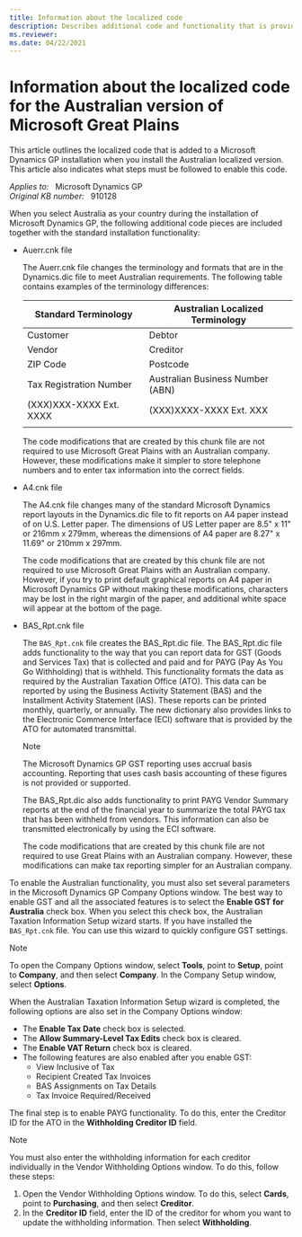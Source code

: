 ```yaml
---
title: Information about the localized code
description: Describes additional code and functionality that is provided when you install the Australian localized version of Microsoft Great Plains. Also provides information about core features of Microsoft Great Plains that can be enabled for use in Australia.
ms.reviewer: 
ms.date: 04/22/2021
---
```

# Information about the localized code for the Australian version of Microsoft Great Plains

This article outlines the localized code that is added to a Microsoft Dynamics GP installation when you install the Australian localized version. This article also indicates what steps must be followed to enable this code.

_Applies to:_ &nbsp; Microsoft Dynamics GP  
_Original KB number:_ &nbsp; 910128

When you select Australia as your country during the installation of Microsoft Dynamics GP, the following additional code pieces are included together with the standard installation functionality:

- Auerr.cnk file

  The Auerr.cnk file changes the terminology and formats that are in the Dynamics.dic file to meet Australian requirements. The following table contains examples of the terminology differences:

  |Standard Terminology|Australian Localized Terminology|
  |---|---|
  |Customer|Debtor|
  |Vendor|Creditor|
  |ZIP Code|Postcode|
  |Tax Registration Number|Australian Business Number (ABN)|
  |(XXX)XXX-XXXX Ext. XXXX|(XXX)XXXX-XXXX Ext. XXX|
  |||

  The code modifications that are created by this chunk file are not required to use Microsoft Great Plains with an Australian company. However, these modifications make it simpler to store telephone numbers and to enter tax information into the correct fields.

- A4.cnk file

  The A4.cnk file changes many of the standard Microsoft Dynamics report layouts in the Dynamics.dic file to fit reports on A4 paper instead of on U.S. Letter paper. The dimensions of US Letter paper are 8.5" x 11" or 216mm x 279mm, whereas the dimensions of A4 paper are 8.27" x 11.69" or 210mm x 297mm.

  The code modifications that are created by this chunk file are not required to use Microsoft Great Plains with an Australian company. However, if you try to print default graphical reports on A4 paper in Microsoft Dynamics GP without making these modifications, characters may be lost in the right margin of the paper, and additional white space will appear at the bottom of the page.

- BAS_Rpt.cnk file

  The `BAS_Rpt.cnk` file creates the BAS_Rpt.dic file. The BAS_Rpt.dic file adds functionality to the way that you can report data for GST (Goods and Services Tax) that is collected and paid and for PAYG (Pay As You Go Withholding) that is withheld. This functionality formats the data as required by the Australian Taxation Office (ATO). This data can be reported by using the Business Activity Statement (BAS) and the Installment Activity Statement (IAS). These reports can be printed monthly, quarterly, or annually. The new dictionary also provides links to the Electronic Commerce Interface (ECI) software that is provided by the ATO for automated transmittal.

  > [!NOTE]
  > The Microsoft Dynamics GP GST reporting uses accrual basis accounting. Reporting that uses cash basis accounting of these figures is not provided or supported.

  The BAS_Rpt.dic also adds functionality to print PAYG Vendor Summary reports at the end of the financial year to summarize the total PAYG tax that has been withheld from vendors. This information can also be transmitted electronically by using the ECI software.

  The code modifications that are created by this chunk file are not required to use Great Plains with an Australian company. However, these modifications can make tax reporting simpler for an Australian company.

To enable the Australian functionality, you must also set several parameters in the Microsoft Dynamics GP Company Options window. The best way to enable GST and all the associated features is to select the **Enable GST for Australia** check box. When you select this check box, the Australian Taxation Information Setup wizard starts. If you have installed the `BAS_Rpt.cnk` file. You can use this wizard to quickly configure GST settings.

> [!NOTE]
> To open the Company Options window, select **Tools**, point to **Setup**, point to **Company**, and then select **Company**. In the Company Setup window, select **Options**.

When the Australian Taxation Information Setup wizard is completed, the following options are also set in the Company Options window:

- The **Enable Tax Date** check box is selected.
- The **Allow Summary-Level Tax Edits** check box is cleared.
- The **Enable VAT Return** check box is cleared.
- The following features are also enabled after you enable GST:
  - View Inclusive of Tax
  - Recipient Created Tax Invoices
  - BAS Assignments on Tax Details
  - Tax Invoice Required/Received
  
The final step is to enable PAYG functionality. To do this, enter the Creditor ID for the ATO in the **Withholding Creditor ID** field.

> [!NOTE]
> You must also enter the withholding information for each creditor individually in the Vendor Withholding Options window. To do this, follow these steps:
>
> 1. Open the Vendor Withholding Options window. To do this, select **Cards**, point to **Purchasing**, and then select **Creditor**.
> 2. In the **Creditor ID** field, enter the ID of the creditor for whom you want to update the withholding information. Then select **Withholding**.
